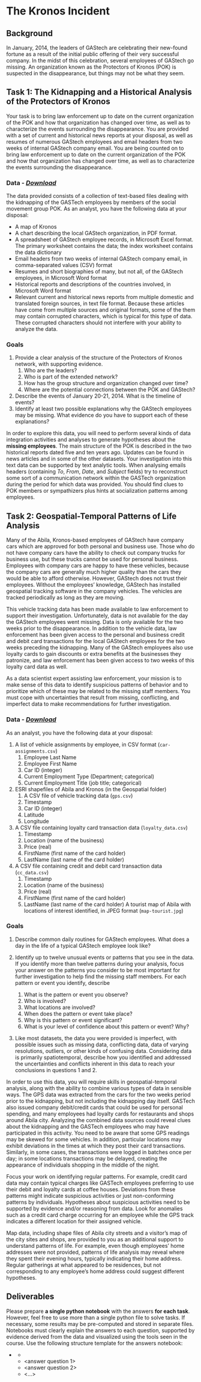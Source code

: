 #  The Kronos Incident

## Background
In January, 2014, the leaders of GAStech are celebrating their new-found fortune as
a result of the initial public offering of their very successful company. In the midst of this celebration, several
employees of GAStech go missing. An organization known as the Protectors of Kronos (POK) is suspected in
the disappearance, but things may not be what they seem.


## Task 1: The Kidnapping and a Historical Analysis of the Protectors of Kronos

Your task is to bring law enforcement up to date on the current organization of the POK and how that organization has changed over time, as well as to characterize the events surrounding the disappearance. You are provided with a set of current and historical news reports at your disposal, as well as resumes of numerous GAStech employees and email headers from two weeks of internal GAStech company email. You are being
counted on to bring law enforcement up to date on the current organization of the POK and how that organization has changed over time, as well as to characterize the events surrounding the disappearance.

### Data - *[Download](https://github.com/emmanueliarussi/DataScienceCapstone/tree/master/7_FinalProjects/TheKronosIncident/data/task1.zip)*

The data provided consists of a collection of text-based files dealing with the kidnapping of the GASTech employees by members of the social movement group POK.  As an analyst, you have the following data at your disposal:

* A map of Kronos
* A chart describing the local GAStech organization, in PDF format.
* A spreadsheet of GAStech employee records, in Microsoft Excel format. The primary worksheet contains the data; the index worksheet contains the data dictionary
* Email headers from two weeks of internal GAStech company email, in comma-separated values (CSV) format
* Resumes and short biographies of many, but not all, of the GAStech employees, in Microsoft Word format
* Historical reports and descriptions of the countries involved, in Microsoft Word format
* Relevant current and historical news reports from multiple domestic and translated foreign sources, in text file format. Because these articles have come from multiple sources and original formats, some of the them may contain corrupted characters, which is typical for this type of data. These corrupted characters should not interfere with your ability to analyze the data.

### Goals

1. Provide a clear analysis of the structure of the Protectors of Kronos network, with supporting evidence.
    1. Who are the leaders?
    2. Who is part of the extended network?
    3. How has the group structure and organization changed over time?
    4. Where are the potential connections between the POK and GAStech?
2. Describe the events of January 20-21, 2014. What is the timeline of events? 
3. Identify at least two possible explanations why the GAStech employees may be missing. What evidence do you have to support each of these explanations?

In order to explore this data, you will need to perform several kinds of data integration activities and analyses to generate hypotheses
about the __missing employees__. The main structure of the POK is described in the two historical reports dated five and ten years ago. Updates can be found in news articles and in some of the other datasets. Your investigation into this text data can be supported by text analytic tools. When analysing emails headers (containing *To*, *From*, *Date*, and *Subject* fields) try to reconstruct some sort of a communication network within the GASTech organization during the period for which data was provided. You should find clues to POK members or sympathizers plus hints at socialization patterns among employees. 

## Task 2: Geospatial-Temporal Patterns of Life Analysis

Many of the Abila, Kronos-based employees of GAStech have company cars which are approved for both personal and business use. Those who do not have company cars have the ability to check out company trucks for business use, but these trucks cannot be used for personal business. Employees with company cars are happy to have these vehicles, because the company cars are generally much higher quality than the cars they would be able to afford otherwise. However, GAStech does not trust their employees. Without the employees’ knowledge, GAStech has installed geospatial tracking software in the company vehicles. The vehicles are tracked periodically as long as they are moving.

This vehicle tracking data has been made available to law enforcement to support their investigation. Unfortunately, data is not available for the day the GAStech employees went missing. Data is only available for the two weeks prior to the disappearance. In addition to the vehicle data, law enforcement has been given access to the personal and business credit and debit card transactions for the local GAStech employees for the two weeks preceding the kidnapping. Many of the GAStech employees also use loyalty cards to gain discounts or extra benefits at the businesses they patronize, and law enforcement has been given access to two weeks of this loyalty card data as well.

As a data scientist expert assisting law enforcement, your mission is to make sense of this data to identify suspicious patterns of behavior and to prioritize which of these may be related to the missing staff members. You must cope with uncertainties that result from missing, conflicting, and imperfect data to make recommendations for further investigation.


### Data - *[Download](https://github.com/emmanueliarussi/DataScienceCapstone/tree/master/7_FinalProjects/TheKronosIncident/data/task2.zip)*
As an analyst, you have the following data at your disposal:

1. A list of vehicle assignments by employee, in CSV format (`car-assignments.csv`)
    1. Employee Last Name
    2. Employee First Name
    3. Car ID (integer)
    4. Current Employment Type (Department; categorical)
    5. Current Employment Title (job title; categorical)
2. ESRI shapefiles of Abila and Kronos (in the Geospatial folder)
    1. A CSV file of vehicle tracking data (`gps.csv`)
    2. Timestamp
    3. Car ID (integer)
    4. Latitude
    5. Longitude
3. A CSV file containing loyalty card transaction data (`loyalty_data.csv`)
    1. Timestamp
    2. Location (name of the business)
    3. Price (real)
    4. FirstName (first name of the card holder)
    5. LastName (last name of the card holder)
4. A CSV file containing credit and debit card transaction data (`cc_data.csv`)
    1. Timestamp
    2. Location (name of the business)
    3. Price (real)
    4. FirstName (first name of the card holder)
    5. LastName (last name of the card holder)
A tourist map of Abila with locations of interest identified, in JPEG format (`map-tourist.jpg`)

### Goals

1.  Describe common daily routines for GAStech employees. What does a day in the life of a typical GAStech employee look like? 

2. Identify up to twelve unusual events or patterns that you see in the data. If you identify more than twelve patterns during your analysis, focus your answer on the patterns you consider to be most important for further investigation to help find the missing staff members. For each pattern or event you identify, describe
    1. What is the pattern or event you observe?
    2. Who is involved?
    3. What locations are involved?
    4. When does the pattern or event take place?
    5. Why is this pattern or event significant?
    6. What is your level of confidence about this pattern or event? Why?

3. Like most datasets, the data you were provided is imperfect, with possible issues such as missing data, conflicting data, data of varying resolutions, outliers, or other kinds of confusing data. Considering data is primarily spatiotemporal, describe how you identified and addressed the uncertainties and conflicts inherent in this data to reach your conclusions in questions 1 and 2.

In order to use this data, you will require skills in geospatial-temporal analysis, along with the ability to combine various types of data in sensible ways. The GPS data was extracted from the cars for the two weeks period prior to the kidnapping, but not including the kidnapping day itself.  GASTech also issued company debit/credit cards that could be used for personal spending, and many employees had loyalty cards for restaurants and shops around Abila city. Analyzing the combined data sources could reveal clues about the kidnapping and the GASTech employees who may have participated in this activity.  You need to be aware that some GPS readings may be skewed for some vehicles. In addition, particular locations may exhibit deviations in the times at which they post their card transactions. Similarly, in some cases, the transactions were logged in batches once per day; in some locations transactions may be delayed, creating the appearance of individuals shopping in the middle of the night. 

Focus your work on identifying regular patterns. For example, credit card data may contain typical charges like GASTech employees preferring to use their debit and loyalty cards at coffee houses. Deviations from these patterns might indicate suspicious activities or just non-conforming patterns by individuals. Hypotheses about suspicious activities need to be supported by evidence and/or reasoning from data. Look for anomalies such as a credit card charge occurring for an employee while the GPS track indicates a different location for their assigned vehicle. 

Map data, including shape files of Abila city streets and a visitor’s map of the city sites and shops, are provided to you as an additional support to understand patterns of life. For example, even though employees’ home addresses were not provided, patterns of life analysis may reveal where they spent their evening hours, typically indicating their home address. Regular gatherings at what appeared to be residences, but not corresponding to any employee’s home address could suggest different hypotheses.

## Deliverables

Please prepare __a single python notebook__ with the answers __for each task__. However, feel free to use more than a single python file to solve tasks. If necessary, some results may be pre-computed and stored in separate files. Notebooks must clearly explain the answers to each question, supported by evidence derived from the data and visualized using the tools seen in the course. Use the following structure template for the answers notebook:

- <project title> <task name>
    - <data description>
    - <answer question 1>
    - <answer question 2>
    - <...>
    
